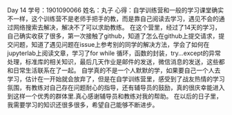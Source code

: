 Day 14
学号：1901090066
姓名：丸子
心得：自学训练营和一般的学习课堂确实不一样，这个训练营不是老师手把手的教，而是靠自己阅读去学习，遇见不会的通过网络搜索去解决，解决不了可以求助教练。
在这个营里，经过了14天的学习，自己确实收获了很多，第一次接触了github，知道了怎么在github上提交请求，提交问题，知道了遇见问题在issue上参考别的同学的解决方法，学会了如何在jupyterlab上阅读文章，学习了for while 循环，函数的封装，try...except的异常处理，标准库的相关知识，最后几天作业是邮件的发送，微信消息的发送，这些都和日常生活联系在了一起。
自学真的不是一个人默默的学，如果要自己一个人去学习，估计在一开始就会放弃了，但是在自学训练营里，感受到了战友热情的学习氛围，有教练对自己存在问题耐心的指导，还有辅导员的鼓励，真的很庆幸能进入到这样一个优秀的群体里.真心感谢辅导员和教练对我的帮助。
在以后的日子里，我需要学习的知识还很多很多，希望自己能够不断进步。
